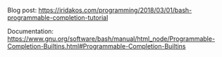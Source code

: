 Blog post: https://iridakos.com/programming/2018/03/01/bash-programmable-completion-tutorial

Documentation: https://www.gnu.org/software/bash/manual/html_node/Programmable-Completion-Builtins.html#Programmable-Completion-Builtins

